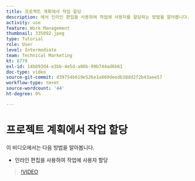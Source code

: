 ```yaml
---
title: 프로젝트 계획에서 작업 할당
description: 에서 인라인 편집을 사용하여 작업에 사용자를 할당하는 방법을 알아봅니다. [!DNL  Workfront] 프로젝트.
activity: use
feature: Work Management
thumbnail: 335092.jpeg
type: Tutorial
role: User
level: Intermediate
team: Technical Marketing
kt: 8779
exl-id: 14b893d4-e3bb-4e5d-a06b-99b744ad6b61
doc-type: video
source-git-commit: d39754b619e526e1a869deedb38dd2f2b43aee57
workflow-type: tm+mt
source-wordcount: '44'
ht-degree: 0%

---
```


# 프로젝트 계획에서 작업 할당

이 비디오에서는 다음 방법을 알아봅니다.

* 인라인 편집을 사용하여 작업에 사용자 할당

>[!VIDEO](https://video.tv.adobe.com/v/335092/?quality=12)

<!---
learn more urls:
Notifications: Information about work assigned to me
Assign tasks
Personal time overview
Make smart assignments
Modify multiple user assignments in a task list
--->
